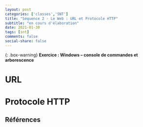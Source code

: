 ```yaml
---
layout: post 
categories: ['classes','SNT']
title: "Séquence 2 - Le Web : URL et Protocole HTTP"
subtitle: "en cours d'élaboration"
date: 2021-01-30
tags: [snt] 
comments: false
social-share: false
---
```



{: .box-warning}
**Exercice : Windows – console de commandes et arborescence**  



# URL

# Protocole HTTP
 
## Références
 
 
 